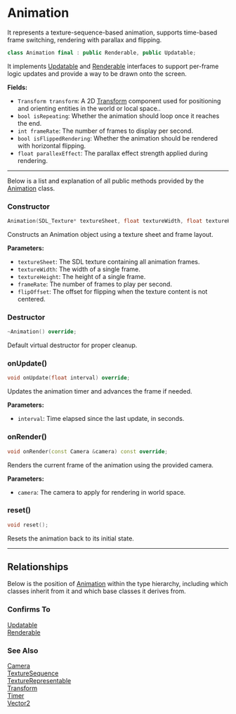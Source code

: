 # Animation

It represents a texture-sequence-based animation, 
supports time-based frame switching, rendering
with parallax and flipping.

```c++
class Animation final : public Renderable, public Updatable;
```

It implements [Updatable](Updatable.md) and [Renderable](Renderable.md) interfaces
to support per-frame logic updates and
provide a way to be drawn onto the screen.

**Fields:**
- `Transform transform`: A 2D [Transform](Transform.md) component used for positioning and orienting entities in the world or local space..
- `bool isRepeating`: Whether the animation should loop once it reaches the end.
- `int frameRate`: The number of frames to display per second.
- `bool isFlippedRendering`: Whether the animation should be rendered with horizontal flipping.
- `float parallexEffect`: The parallax effect strength applied during rendering.

---

Below is a list and explanation of all public methods
provided by the [Animation](Animation.md) class.

### Constructor

```c++
Animation(SDL_Texture* textureSheet, float textureWidth, float textureHeight, int frameRate, float flipOffset = 0.0f);
```

Constructs an Animation object using a texture sheet and frame layout.

**Parameters:**
- `textureSheet`: The SDL texture containing all animation frames.
- `textureWidth`: The width of a single frame.
- `textureHeight`: The height of a single frame.
- `frameRate`: The number of frames to play per second.
- `flipOffset`: The offset for flipping when the texture content is not centered.

### Destructor

```c++
~Animation() override;
```

Default virtual destructor for proper cleanup.

### onUpdate()

```c++
void onUpdate(float interval) override;
```

Updates the animation timer and advances the frame if needed.

**Parameters:**
- `interval`: Time elapsed since the last update, in seconds.

### onRender()

```c++
void onRender(const Camera &camera) const override;
```

Renders the current frame of the animation using the provided camera.

**Parameters:**
- `camera`: The camera to apply for rendering in world space.

### reset()

```c++
void reset();
```

Resets the animation back to its initial state.

---

## Relationships
Below is the position of [Animation](Animation.md)
within the type hierarchy, including which classes inherit
from it and which base classes it derives from.

### Confirms To
[Updatable](Updatable.md) <br>
[Renderable](Renderable.md)

### See Also
[Camera](Camera.md) <br>
[TextureSequence](TextureSequence.md) <br>
[TextureRepresentable](TextureRepresentable.md) <br>
[Transform](Transform.md) <br>
[Timer](Timer.md) <br>
[Vector2](Vector2.md)